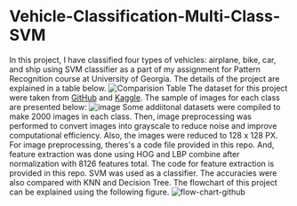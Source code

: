 # Vehicle-Classification-Multi-Class-SVM
In this project, I have classified four types of vehicles: airplane, bike, car, and ship using SVM classifier as a part of my assignment for Pattern Recognition course at University of Georgia. The details of the project are explained in a table below.
![Comparision Table](https://github.com/aleenarayamajhi/Vehicle-Classification-Multi-Class-SVM/assets/126793934/b7a182e1-cdff-4915-b62e-44ea3beb2be8)
The dataset for this project were taken from [GitHub](https://github.com/ghanimmustafa/SIFT_BoW_SVM_Object_Classification) and [Kaggle](https://www.kaggle.com/datasets/abtabm/multiclassimagedatasetairplanecar). The sample of images for each class are presented below:
![image](https://github.com/aleenarayamajhi/Vehicle-Classification-Multi-Class-SVM/assets/126793934/c7674391-5d08-4d42-a072-9f2c9d450647) Some addiitonal datasets were compiled to make 2000 images in each class. Then, image preprocessing was performed to convert images into grayscale to reduce noise and improve computational efficiency. Also, the images were reduced to 128 x 128 PX. For image preprocessing, theres's a code file provided in this repo. And, feature extraction was done using HOG and LBP combine after normalization with 8126 features total. The code for feature extraction is provided in this repo. SVM was used as a classifier. The accuracies were also compared with KNN and Decision Tree. The flowchart of this project can be explained using the following figure. 
![flow-chart-github](https://github.com/aleenarayamajhi/Vehicle-Classification-Multi-Class-SVM/assets/126793934/97302337-94ba-4b0a-b77d-c51985bde9b3)






